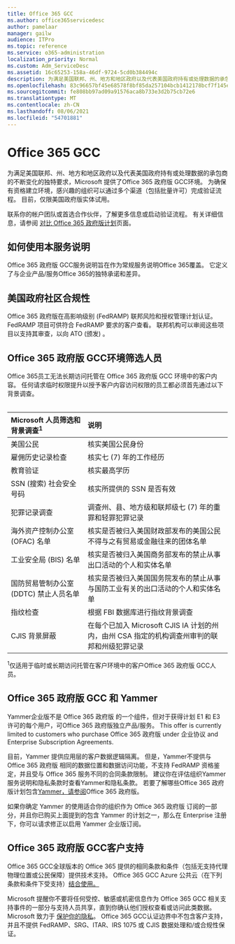 ```yaml
---
title: Office 365 GCC
ms.author: office365servicedesc
author: pamelaar
manager: gailw
audience: ITPro
ms.topic: reference
ms.service: o365-administration
localization_priority: Normal
ms.custom: Adm_ServiceDesc
ms.assetid: 16c65253-158a-46df-9724-5cd0b384494c
description: 为满足美国联邦、州、地方和地区政府以及代表美国政府持有或处理数据的承包商的独特且不断变化的要求，Microsoft Office 365美国政府 Community (GCC) 服务。 为确保有资格建立环境，感兴趣的组织可以通过多个渠道（包括批量许可）完成验证流程。 目前，仅限美国政府版实体试用。
ms.openlocfilehash: 83c96657bf45e68578f8bf85da257104bcb1412178bcf7f145e335dd80d47165
ms.sourcegitcommit: fe808bb97ad09a91576aca8b733e3d2b75cb72e6
ms.translationtype: MT
ms.contentlocale: zh-CN
ms.lasthandoff: 08/06/2021
ms.locfileid: "54701881"
---
```

# <a name="office-365-gcc"></a>Office 365 GCC

为满足美国联邦、州、地方和地区政府以及代表美国政府持有或处理数据的承包商的不断变化的独特要求，Microsoft 提供了Office 365 政府版 GCC环境。 为确保有资格建立环境，感兴趣的组织可以通过多个渠道（包括批量许可）完成验证流程。 目前，仅限美国政府版实体试用。
  
联系你的帐户团队或首选合作伙伴，了解更多信息或启动验证流程。 有关详细信息，请参阅 [对比 Office 365 政府版计划](https://products.office.com/government/compare-office-365-government-plans)页面。
  
## <a name="how-to-use-this-service-description"></a>如何使用本服务说明

Office 365 政府版 GCC服务说明旨在作为常规服务说明Office 365覆盖。 它定义了与企业产品/服务Office 365的独特承诺和差异。
  
## <a name="us-government-community-compliance"></a>美国政府社区合规性

Office 365 政府版在高影响级别 (FedRAMP) 联邦风险和授权管理计划认证。 FedRAMP 项目可供符合 FedRAMP 要求的客户查看。 联邦机构可以审阅这些项目以支持其审查，以向 ATO (颁发) 。
  
## <a name="office-365-government-gcc-environment-screened-personnel"></a>Office 365 政府版 GCC环境筛选人员

Office 365员工无法长期访问托管在 Office 365 政府版 GCC 环境中的客户内容。 任何请求临时权限提升以授予客户内容访问权限的员工都必须首先通过以下背景调查。<br><br> 
  
| Microsoft 人员筛选和背景调查<sup>1</sup> | 说明 |
|:-----|:-----|
|美国公民  <br/> |核实美国公民身份  <br/> |
|雇佣历史记录检查  <br/> |核实七 (7) 年的工作经历  <br/> |
|教育验证  <br/> |核实最高学历  <br/> |
|SSN (搜索) 社会安全号码  <br/> |核实所提供的 SSN 是否有效  <br/> |
|犯罪记录调查  <br/> |调查州、县、地方级和联邦级七 (7) 年的重罪和轻罪犯罪记录  <br/> |
|海外资产控制办公室 (OFAC) 名单  <br/> |核实是否被归入美国财政部发布的美国公民不得与之有贸易或金融往来的团体名单  <br/> |
|工业安全局 (BIS) 名单  <br/> |核实是否被归入美国商务部发布的禁止从事出口活动的个人和实体名单  <br/> |
|国防贸易管制办公室 (DDTC) 禁止人员名单  <br/> |核实是否被归入美国国务院发布的禁止从事与国防工业有关的出口活动的个人和实体名单  <br/> |
|指纹检查  <br/> |根据 FBI 数据库进行指纹背景调查  <br/> |
|CJIS 背景屏蔽  <br/> |在每个已加入 Microsoft CJIS IA 计划的州内，由州 CSA 指定的机构调查州审判的联邦和州级犯罪记录  <br/> |

<sup>1</sup>仅适用于临时或长期访问托管在客户环境中的客户Office 365 政府版 GCC人员。
  
## <a name="office-365-government-gcc-and-yammer"></a>Office 365 政府版 GCC 和 Yammer

Yammer企业版不是 Office 365 政府版 的一个组件，但对于获得计划 E1 和 E3 许可的每个用户，可Office 365 政府版独立产品/服务。 This offer is currently limited to customers who purchase Office 365 政府版 under 企业协议 and Enterprise Subscription Agreements.
  
目前，Yammer 提供应用层的客户数据逻辑隔离。 但是，Yammer不提供与 Office 365 政府版 相同的数据位置和数据访问功能，不支持 FedRAMP 资格鉴定，并且受与 Office 365 服务不同的合同条款限制。 建议你在评估组织Yammer服务说明[](../../yammer-service-description/yammer-service-description.md)和隐私条款时查看Yammer和隐私条款。 若要了解哪些Office 365 政府版计划包含[Yammer，请参阅](office-365-us-government.md)Office 365 政府版。
  
如果你确定 Yammer 的使用适合你的组织作为 Office 365 政府版 订阅的一部分，并且你已购买上面提到的包含 Yammer 的计划之一，那么在 Enterprise 注册下，你可以请求修正以启用 Yammer 企业版订阅。
  
## <a name="office-365-government-gcc-customer-support"></a>Office 365 政府版 GCC客户支持

Office 365 GCC全球版本的 Office 365 提供的相同条款和条件（包括无支持代理物理位置[](../support.md)或公民保障）提供技术支持。 Office 365 GCC Azure 公共云（在下列条款和条件下受支持）[结合使用。](https://azure.microsoft.com/support/plans/)

Microsoft 提醒你不要将任何受控、敏感或机密信息作为 Office 365 GCC 相关支持事件的一部分与支持人员共享，直到你确认他们授权查看或访问此类数据。 Microsoft 致力于 [保护你的隐私](https://privacy.microsoft.com/privacystatement)。 Office 365 GCC认证边界中不包含客户支持，并且不提供 FedRAMP、SRG、ITAR、IRS 1075 或 CJIS 数据处理和/或合规性保证。
